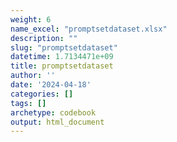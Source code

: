 ```yaml
---
weight: 6
name_excel: "promptsetdataset.xlsx"
description: ""
slug: "promptsetdataset"
datetime: 1.7134471e+09
title: promptsetdataset
author: ''
date: '2024-04-18'
categories: []
tags: []
archetype: codebook
output: html_document
---
```


<div class="tabcontent"></div>
